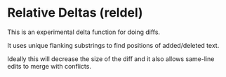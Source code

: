 # Relative Deltas (reldel)

This is an experimental delta function for doing diffs.

It uses unique flanking substrings to find positions of added/deleted
text. 

Ideally this will decrease the size of the diff and it also allows
same-line edits to merge with conflicts.
